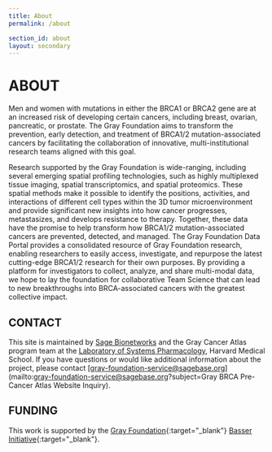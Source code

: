 ```yaml
---
title: About
permalink: /about

section_id: about
layout: secondary
---
```

# ABOUT

Men and women with mutations in either the BRCA1 or BRCA2 gene are at an increased risk of developing certain cancers, including breast, ovarian, pancreatic, or prostate. The Gray Foundation aims to transform the prevention, early detection, and treatment of BRCA1/2 mutation-associated cancers by facilitating the collaboration of innovative, multi-institutional research teams aligned with this goal.

Research supported by the Gray Foundation is wide-ranging, including several emerging spatial profiling technologies, such as highly multiplexed tissue imaging, spatial transcriptomics, and spatial proteomics. These spatial methods make it possible to identify the positions, activities, and interactions of different cell types within the 3D tumor microenvironment and provide significant new insights into how cancer progresses, metastasizes, and develops resistance to therapy. Together, these data have the promise to help transform how BRCA1/2 mutation-associated cancers are prevented, detected, and managed.
The Gray Foundation Data Portal provides a consolidated resource of Gray Foundation research, enabling researchers to easily access, investigate, and repurpose the latest cutting-edge BRCA1/2 research for their own purposes. By providing a platform for investigators to collect, analyze, and share multi-modal data, we hope to lay the foundation for collaborative Team Science that can lead to new breakthroughs into BRCA-associated cancers with the greatest collective impact.


## CONTACT
This site is maintained by [Sage Bionetworks](https://sagebionetworks.org/) and the Gray Cancer Atlas program team at the [Laboratory of Systems Pharmacology](https://labsyspharm.org/), Harvard Medical School. If you have questions or would like additional information about the project, please contact [gray-foundation-service@sagebase.org](mailto:gray-foundation-service@sagebase.org?subject=Gray BRCA Pre-Cancer Atlas Website Inquiry).

## FUNDING
This work is supported by the [Gray Foundation](https://grayfoundation.org/){:target="_blank"} [Basser Initiative](https://www.basser.org/){:target="_blank"}.
